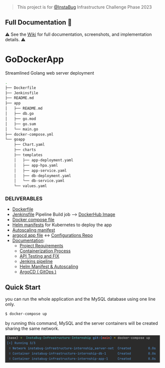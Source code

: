 > This project is for [@InstaBug](https://github.com/Instabug) Infrastructure Challenge Phase 2023

## Full Documentation :closed_book:
:warning: See the [Wiki](https://github.com/omarmoo5/GoDockerApp/wiki) for full documentation, screenshots, and implementation details. :warning:


# GoDockerApp
Streamlined Golang web server deployment

```bash
.
├── Dockerfile
├── Jenkinsfile
├── README.md
├── app
│   ├── README.md
│   ├── db.go
│   ├── go.mod
│   ├── go.sum
│   └── main.go
├── docker-compose.yml
└── goapp
    ├── Chart.yaml
    ├── charts
    ├── templates
    │   ├── app-deployment.yaml
    │   ├── app-hpa.yaml
    │   ├── app-service.yaml
    │   ├── db-deployment.yaml
    │   └── db-service.yaml
    └── values.yaml
```


### DELIVERABLES
- [Dockerfile](https://github.com/omarmoo5/GoDockerApp/blob/main/Dockerfile)
- [Jenkinsfile](https://github.com/omarmoo5/GoDockerApp/blob/main/Jenkinsfile) Pipeline Build job --> [DockerHub Image](https://hub.docker.com/r/omarmokhtar99/go-docker-app)
- [Docker compose file](https://github.com/omarmoo5/GoDockerApp/blob/main/docker-compose.yml)
- [Helm manifests](https://github.com/omarmoo5/GoDockerApp/tree/main/goApp) for Kubernetes to deploy the app
- [Autoscaling manifest](https://github.com/omarmoo5/GoDockerApp/blob/main/goApp/templates/app-hpa.yaml)
- [argocd app file](https://github.com/omarmoo5/GoDockerApp/blob/main/agrocd-app.yaml) <-> [Configurations Repo](https://github.com/omarmoo5/goDockerApp-conf)
- [Documentation](https://github.com/omarmoo5/GoDockerApp/wiki):
    * [Project Requirements](https://github.com/omarmoo5/GoDockerApp/wiki/Task-Description)
    * [Containerization Process](https://github.com/omarmoo5/GoDockerApp/wiki/Containerization-Process)
    * [API Testing and FIX](https://github.com/omarmoo5/GoDockerApp/wiki/API-Testing)
    * [Jenkins pipeline](https://github.com/omarmoo5/GoDockerApp/wiki/Jenkins-pipeline)
    * [Helm Manifest & Autoscaling](https://github.com/omarmoo5/GoDockerApp/wiki/Helm-Manifests-and-Autoscaling)
    * [ArgoCD ( GitOps )](https://github.com/omarmoo5/GoDockerApp/wiki/argoCD-(GitOps))


## Quick Start

you can run the whole application and the MySQL database using one line only.

```bash
$ docker-compose up
```
by running this command, MySQL and the server containers will be created sharing the same network.

![compose](https://github.com/omarmoo5/GoDockerApp/blob/doc/doc/docker-compose.png)
